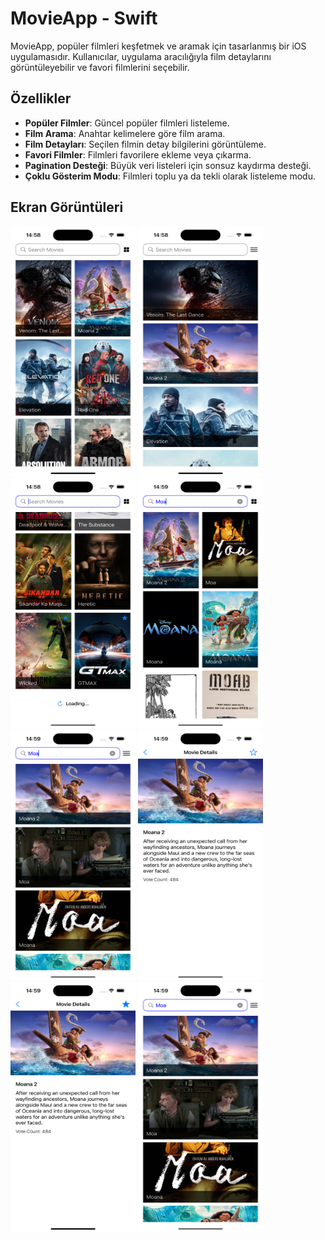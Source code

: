 # MovieApp - Swift

MovieApp, popüler filmleri keşfetmek ve aramak için tasarlanmış bir iOS uygulamasıdır. Kullanıcılar, uygulama aracılığıyla film detaylarını görüntüleyebilir ve favori filmlerini seçebilir.

## **Özellikler**
- **Popüler Filmler**: Güncel popüler filmleri listeleme.  
- **Film Arama**: Anahtar kelimelere göre film arama.  
- **Film Detayları**: Seçilen filmin detay bilgilerini görüntüleme.  
- **Favori Filmler**: Filmleri favorilere ekleme veya çıkarma.  
- **Pagination Desteği**: Büyük veri listeleri için sonsuz kaydırma desteği.  
- **Çoklu Gösterim Modu**: Filmleri toplu ya da tekli olarak listeleme modu.

## **Ekran Görüntüleri**
<p float="left">
<img src="screenshots/screen1.png" width="200" height="400">
<img src="screenshots/screen2.png" width="200" height="400">
<img src="screenshots/screen3.png" width="200" height="400">
<img src="screenshots/screen4.png" width="200" height="400">
<img src="screenshots/screen5.png" width="200" height="400">
<img src="screenshots/screen6.png" width="200" height="400">
<img src="screenshots/screen7.png" width="200" height="400">
<img src="screenshots/screen8.png" width="200" height="400">
</p>
